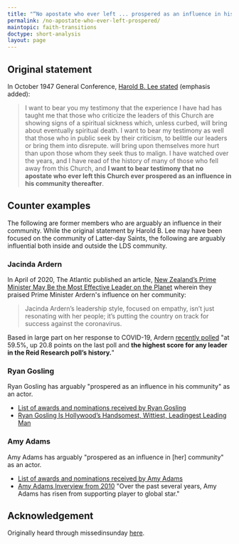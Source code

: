 ```yaml
---
title: "“No apostate who ever left ... prospered as an influence in his community thereafter”"
permalink: /no-apostate-who-ever-left-prospered/
maintopic: faith-transitions
doctype: short-analysis
layout: page
---
```


## Original statement

In October 1947 General Conference, [Harold B. Lee stated](https://archive.org/details/conferencereport1947sa/page/66/mode/2up/search/prospered) (emphasis added):

> I want to bear you my testimony that the experience I have had has taught me that those who criticize the leaders of this Church are showing signs of a spiritual sickness which, unless curbed, will bring about eventually spiritual death. I want to bear my testimony as well that those who in public seek by their criticism, to belittle our leaders or bring them into disrepute. will bring upon themselves more hurt than upon those whom they seek thus to malign. I have watched over the years, and I have read of the history of many of those who fell away from this Church, and **I want to bear testimony that no apostate who ever left this Church ever prospered as an influence in his community thereafter**.

## Counter examples

The following are former members who are arguably an influence in their community.  While the original statement by Harold B. Lee may have been focused on the community of Latter-day Saints, the following are arguably influential both inside and outside the LDS community. 

### Jacinda Ardern

In April of 2020, The Atlantic published an article, [New Zealand’s Prime Minister May Be the Most Effective Leader on the Planet](https://www.theatlantic.com/politics/archive/2020/04/jacinda-ardern-new-zealand-leadership-coronavirus/610237/) wherein they praised Prime Minister Ardern's influence on her community:

> Jacinda Ardern’s leadership style, focused on empathy, isn’t just resonating with her people; it’s putting the country on track for success against the coronavirus.

Based in large part on her response to COVID-19, Ardern [recently polled](https://www.reuters.com/article/us-newzealand-politics-poll/ardern-becomes-new-zealands-most-popular-pm-in-a-century-poll-idUSKBN22U0PI?utm_source=reddit.com) "at 59.5%, up 20.8 points on the last poll and **the highest score for any leader in the Reid Research poll’s history.**"

### Ryan Gosling

Ryan Gosling has arguably "prospered as an influence in his community" as an actor.

* [List of awards and nominations received by Ryan Gosling](https://en.wikipedia.org/wiki/List_of_awards_and_nominations_received_by_Ryan_Gosling)
* [Ryan Gosling Is Hollywood’s Handsomest, Wittiest, Leadingest Leading Man](https://www.gq.com/story/ryan-gosling-profile)

### Amy Adams

Amy Adams has arguably "prospered as an influence in [her] community" as an actor.

* [List of awards and nominations received by Amy Adams](https://en.wikipedia.org/wiki/List_of_awards_and_nominations_received_by_Amy_Adams)
* [Amy Adams Inverview from 2010](https://collider.com/amy-adams-interview-leap-year/) "Over the past several years, Amy Adams has risen from supporting player to global star."

## Acknowledgement

Originally heard through missedinsunday [here](https://www.missedinsunday.com/memes/other/no-apostate/).

